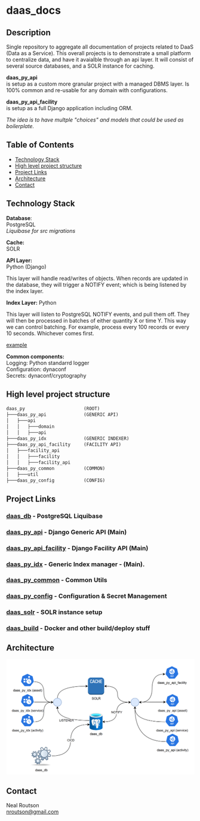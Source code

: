 # daas_docs

## Description

Single repository  to aggregate all documentation of projects related to DaaS (Data as a Service).  This overall projects is to demonstrate a small platform to centralize data, and have it avaialble through an api layer.  It will consist of several source databases, and a SOLR instance for caching.

__daas_py_api__   
is setup as a custom more granular project with a managed DBMS layer.  Is 100% common and re-usable for any domain with configurations.

__daas_py_api_facility__   
is setup as a full Django application including ORM.  

_The idea is to have multple "choices" and models that could be used as boilerplate._

## Table of Contents

- [Technology Stack](#technology-stack)
- [High level project structure](#high-level-project-structure)
- [Project Links](#project-links)
- [Architecture](#architecture)
- [Contact](#contact)

## Technology Stack
__Database__:  
PostgreSQL  
_Liquibase for src migrations_  

__Cache:__  
SOLR

__API Layer:__  
Python (Django)

This layer will handle read/writes of objects.  When records are updated in the database, they will trigger a NOTIFY event; which is being listened by the index layer.

__Index Layer:__ 
Python

This layer will listen to PostgreSQL NOTIFY events, and pull them off.  They will then be processed in batches of either quantity X or time Y.  This way we can control batching.  For example, process every 100 records or every 10 seconds.  Whichever comes first.

[example](https://github.com/nealrout/daas_py_idx/blob/develop/main.py)


__Common components:__  
Logging: Python standarrd logger  
Configuration:  dynaconf  
Secrets: dynaconf/cryptography

## High level project structure

    daas_py                      (ROOT)
    ├───daas_py_api              (GENERIC API)
    │   ├───api         
    │   │   ├───domain         
    │   │   ├───api      
    ├───daas_py_idx              (GENERIC INDEXER)
    ├───daas_py_api_facility     (FACILITY API)
    │   ├───facility_api         
    │   │   ├───facility         
    │   │   ├───facility_api      
    ├───daas_py_common           (COMMON)
    │   ├───util                 
    ├───daas_py_config           (CONFIG)

## Project Links
### [daas_db](https://github.com/nealrout/daas_db) - PostgreSQL Liquibase

### [daas_py_api](https://github.com/nealrout/daas_py_api) - Django Generic API (Main)

### [daas_py_api_facility](https://github.com/nealrout/daas_py_api_facility) - Django Facility API (Main)

### [daas_py_idx](https://github.com/nealrout/daas_py_idx) - Generic Index manager - (Main).

### [daas_py_common](https://github.com/nealrout/daas_py_common) - Common Utils

### [daas_py_config](https://github.com/nealrout/daas_py_config) - Configuration & Secret Management

### [daas_solr](https://github.com/nealrout/daas_solr) - SOLR instance setup

### [daas_build](https://github.com/nealrout/daas_build) - Docker and other build/deploy stuff

## Architecture
![My Project Logo](daas_arch_high.png)

## Contact
Neal Routson  
nroutson@gmail.com
